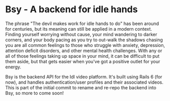 # Bsy - A backend for idle hands
The phrase "The devil makes work for idle hands to do" has been around for centuries, but
its meaning can still be applied in a modern context. Finding yourself worrying without cause, 
your mind wandering to darker corners, and your body pacing as you try to out-walk the shadows 
chasing you are all common feelings to those who struggle with anxiety, depression, attention
deficit disorders, and other mental health challenges. With any or all of those feelings taking
up space in your mind, it can be difficult to put them aside, but that gets easier when you've 
got a positive outlet for your energy.

Bsy is the backend API for the Idl video platform. It's built using Rails 6 (for now), and handles
authentication/user profiles and their associated videos. This is part of the initial commit to rename and re-repo the backend into Bsy, so more to come soon!

